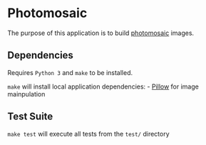 # Photomosaic

The purpose of this application is to build [photomosaic](https://en.wikipedia.org/wiki/Photographic_mosaic) images.

## Dependencies
Requires `Python 3` and `make` to be installed.

`make` will install local application dependencies:
    - [Pillow](https://python-pillow.org/) for image mainpulation

## Test Suite
`make test` will execute all tests from the `test/` directory
